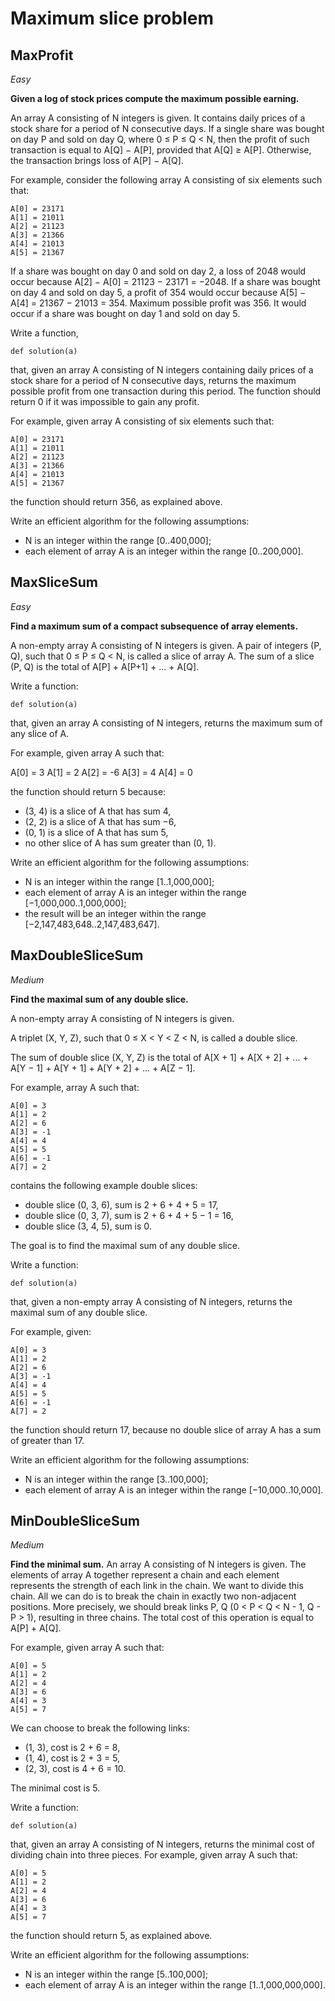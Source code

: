 # Maximum slice problem

## MaxProfit

*Easy*

**Given a log of stock prices compute the maximum possible earning.**

An array A consisting of N integers is given. It contains daily prices of a stock share for a period of N consecutive days. If a single share was bought on day P and sold on day Q, where 0 ≤ P ≤ Q < N, then the profit of such transaction is equal to A[Q] − A[P], provided that A[Q] ≥ A[P]. Otherwise, the transaction brings loss of A[P] − A[Q].

For example, consider the following array A consisting of six elements such that:

    A[0] = 23171
    A[1] = 21011
    A[2] = 21123
    A[3] = 21366
    A[4] = 21013
    A[5] = 21367

If a share was bought on day 0 and sold on day 2, a loss of 2048 would occur because A[2] − A[0] = 21123 − 23171 = −2048. If a share was bought on day 4 and sold on day 5, a profit of 354 would occur because A[5] − A[4] = 21367 − 21013 = 354. Maximum possible profit was 356. It would occur if a share was bought on day 1 and sold on day 5.

Write a function,

    def solution(a)

that, given an array A consisting of N integers containing daily prices of a stock share for a period of N consecutive days, returns the maximum possible profit from one transaction during this period. The function should return 0 if it was impossible to gain any profit.

For example, given array A consisting of six elements such that:

    A[0] = 23171
    A[1] = 21011
    A[2] = 21123
    A[3] = 21366
    A[4] = 21013
    A[5] = 21367

the function should return 356, as explained above.

Write an efficient algorithm for the following assumptions:

  - N is an integer within the range [0..400,000];
  - each element of array A is an integer within the range [0..200,000].

## MaxSliceSum

*Easy*

**Find a maximum sum of a compact subsequence of array elements.**

A non-empty array A consisting of N integers is given. A pair of integers (P, Q), such that 0 ≤ P ≤ Q < N, is called a slice of array A. The sum of a slice (P, Q) is the total of A[P] + A[P+1] + ... + A[Q].

Write a function:

    def solution(a)

that, given an array A consisting of N integers, returns the maximum sum of any slice of A.

For example, given array A such that:

  A[0] = 3  A[1] = 2  A[2] = -6
  A[3] = 4  A[4] = 0

the function should return 5 because:

  - (3, 4) is a slice of A that has sum 4,
  - (2, 2) is a slice of A that has sum −6,
  - (0, 1) is a slice of A that has sum 5,
  - no other slice of A has sum greater than (0, 1).

Write an efficient algorithm for the following assumptions:

  - N is an integer within the range [1..1,000,000];
  - each element of array A is an integer within the range [−1,000,000..1,000,000];
  - the result will be an integer within the range [−2,147,483,648..2,147,483,647].

## MaxDoubleSliceSum

*Medium*

**Find the maximal sum of any double slice.**

A non-empty array A consisting of N integers is given.

A triplet (X, Y, Z), such that 0 ≤ X < Y < Z < N, is called a double slice.

The sum of double slice (X, Y, Z) is the total of A[X + 1] + A[X + 2] + ... + A[Y − 1] + A[Y + 1] + A[Y + 2] + ... + A[Z − 1].

For example, array A such that:

    A[0] = 3
    A[1] = 2
    A[2] = 6
    A[3] = -1
    A[4] = 4
    A[5] = 5
    A[6] = -1
    A[7] = 2
contains the following example double slices:

  - double slice (0, 3, 6), sum is 2 + 6 + 4 + 5 = 17,
  - double slice (0, 3, 7), sum is 2 + 6 + 4 + 5 − 1 = 16,
  - double slice (3, 4, 5), sum is 0.

The goal is to find the maximal sum of any double slice.

Write a function:

    def solution(a)

that, given a non-empty array A consisting of N integers, returns the maximal sum of any double slice.

For example, given:

    A[0] = 3
    A[1] = 2
    A[2] = 6
    A[3] = -1
    A[4] = 4
    A[5] = 5
    A[6] = -1
    A[7] = 2
the function should return 17, because no double slice of array A has a sum of greater than 17.

Write an efficient algorithm for the following assumptions:

  - N is an integer within the range [3..100,000];
  - each element of array A is an integer within the range [−10,000..10,000].

## MinDoubleSliceSum

*Medium*

**Find the minimal sum.**
An array A consisting of N integers is given. The elements of array A together represent a chain and each element represents the strength of each link in the chain. We want to divide this chain.
All we can do is to break the chain in exactly two non-adjacent positions. More precisely, we should break links P, Q (0 < P < Q < N - 1, Q - P > 1), resulting in three chains. The total cost of this operation is equal to A[P] + A[Q].

For example, given array A such that:

    A[0] = 5
    A[1] = 2
    A[2] = 4
    A[3] = 6
    A[4] = 3
    A[5] = 7

We can choose to break the following links:

  - (1, 3), cost is 2 + 6 = 8,
  - (1, 4), cost is 2 + 3 = 5,
  - (2, 3), cost is 4 + 6 = 10.

The minimal cost is 5.

Write a function:

    def solution(a)

that, given an array A consisting of N integers, returns the minimal cost of dividing chain into three pieces.
For example, given array A such that:

    A[0] = 5
    A[1] = 2
    A[2] = 4
    A[3] = 6
    A[4] = 3
    A[5] = 7
the function should return 5, as explained above.

Write an efficient algorithm for the following assumptions:

  - N is an integer within the range [5..100,000];
  - each element of array A is an integer within the range [1..1,000,000,000].
